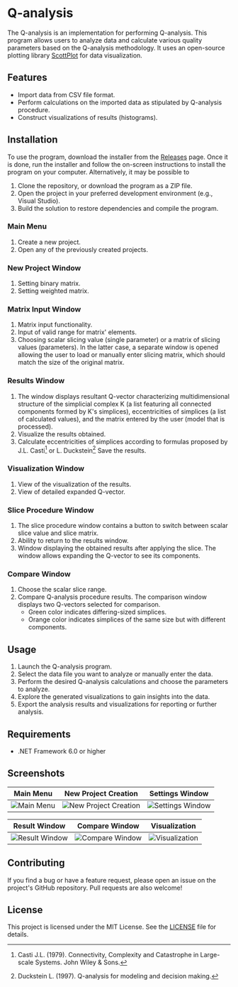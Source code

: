# Q-analysis 

The Q-analysis is an implementation for performing Q-analysis. This program allows users to analyze data and calculate various quality parameters based on the Q-analysis methodology. It uses an open-source plotting library [ScottPlot](https://scottplot.net/) for data visualization.

## Features

  - Import data from CSV file format.
  - Perform calculations on the imported data as stipulated by Q-analysis procedure.
  - Construct visualizations of results (histograms).

## Installation

To use the program, download the installer from the  [Releases](https://github.com/Ivruix/AnalyticHierarchyProcess/releases) page. Once it is done, run the installer and follow the on-screen instructions to install the program on your computer. Alternatively, it may be possible to

1. Clone the repository, or download the program as a ZIP file.
2. Open the project in your preferred development environment (e.g., Visual Studio).
3. Build the solution to restore dependencies and compile the program.

### Main Menu
 1. Create a new project.
 2. Open any of the previously created projects.


### New Project Window
1. Setting binary matrix.
2. Setting weighted matrix.


### Matrix Input Window
1.  Matrix input functionality.
2.  Input of valid range for matrix' elements.
3.  Choosing scalar slicing value (single parameter) or a matrix of slicing values (parameters). In the latter case, a separate window is opened allowing the user to load or manually enter slicing matrix, which should match the size of the original matrix.

### Results Window
 1. The window displays resultant Q-vector characterizing multidimensional structure of the simplicial complex K (a list featuring all connected components formed by K's simplices), eccentricities of simplices (a list of calculated values), and the matrix entered by the user (model that is processed).
 2. Visualize the results obtained.
 3. Calculate eccentricities of simplices according to formulas proposed by J.L. Casti[^1] or L. Duckstein[^2]
    Save the results.
    
[^1]: Casti J.L. (1979). Connectivity, Complexity and Catastrophe in Large-scale Systems. John Wiley & Sons.
[^2]: Duckstein L. (1997). Q-analysis for modeling and decision making.

### Visualization Window
1. View of the visualization of the results.
2. View of detailed expanded Q-vector.


### Slice Procedure Window
1. The slice procedure window contains a button to switch between scalar slice value and slice matrix.
2. Ability to return to the results window.
3. Window displaying the obtained results after applying the slice. The window allows expanding the Q-vector to see its components.


### Compare Window
1. Choose the scalar slice range.
2. Compare Q-analysis procedure results. The comparison window displays two Q-vectors selected for comparison. 
   - Green color indicates differing-sized simplices. 
   - Orange color indicates simplices of the same size but with different components.


## Usage

1. Launch the Q-analysis program.
2. Select the data file you want to analyze or manually enter the data.
3. Perform the desired Q-analysis calculations and choose the parameters to analyze.
4. Explore the generated visualizations to gain insights into the data.
5. Export the analysis results and visualizations for reporting or further analysis.

## Requirements

- .NET Framework 6.0 or higher

## Screenshots

| Main Menu | New Project Creation | Settings Window |
| :--------:| :-----------------: | :-------------: |
| ![Main Menu](https://github.com/DeadRick/Q-analysis/assets/39325834/1ca3f979-329c-4c93-9332-81be144411d6) | ![New Project Creation](https://github.com/DeadRick/Q-analysis/assets/39325834/e4c03032-f647-4d9e-a839-9431b4ac37ef) | ![Settings Window](https://github.com/DeadRick/Q-analysis/assets/39325834/b67af330-8235-411a-b22e-22f80fc0bf53) |

| Result Window | Compare Window | Visualization |
| :-----------: | :------------: | :-----------: |
| ![Result Window](https://github.com/DeadRick/Q-analysis/assets/39325834/dafcaeb8-0dee-4245-ba1f-f35ccebe722e) | ![Compare Window](https://github.com/DeadRick/Q-analysis/assets/39325834/a8741321-df6e-400b-af81-5afc27725ce7) | ![Visualization](https://github.com/DeadRick/Q-analysis/assets/39325834/eb858b72-4bfc-4bf7-9e8d-804eccb9634a) |


## Contributing

If you find a bug or have a feature request, please open an issue on the project's GitHub repository. Pull requests are also welcome!

## License

This project is licensed under the MIT License. See the [LICENSE](./LICENSE) file for details.


